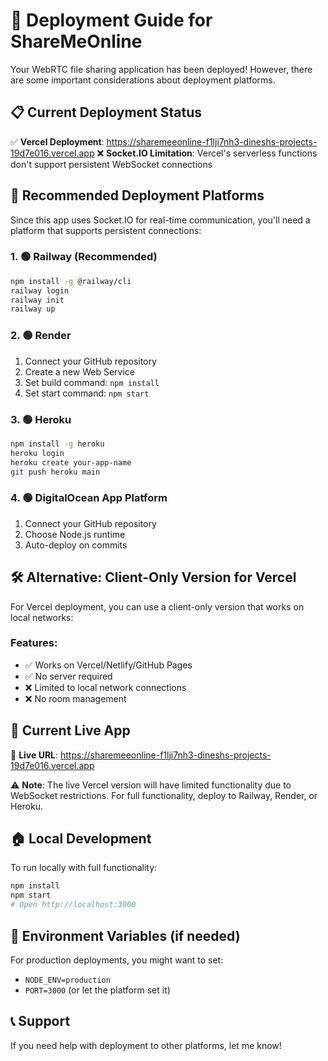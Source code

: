 # 🚀 Deployment Guide for ShareMeOnline

Your WebRTC file sharing application has been deployed! However, there are some important considerations about deployment platforms.

## 📋 Current Deployment Status

✅ **Vercel Deployment**: https://sharemeeonline-f1lji7nh3-dineshs-projects-19d7e016.vercel.app
❌ **Socket.IO Limitation**: Vercel's serverless functions don't support persistent WebSocket connections

## 🔧 Recommended Deployment Platforms

Since this app uses Socket.IO for real-time communication, you'll need a platform that supports persistent connections:

### 1. 🟢 **Railway** (Recommended)
```bash
npm install -g @railway/cli
railway login
railway init
railway up
```

### 2. 🟢 **Render**
1. Connect your GitHub repository
2. Create a new Web Service
3. Set build command: `npm install`
4. Set start command: `npm start`

### 3. 🟢 **Heroku**
```bash
npm install -g heroku
heroku login
heroku create your-app-name
git push heroku main
```

### 4. 🟢 **DigitalOcean App Platform**
1. Connect your GitHub repository
2. Choose Node.js runtime
3. Auto-deploy on commits

## 🛠 Alternative: Client-Only Version for Vercel

For Vercel deployment, you can use a client-only version that works on local networks:

### Features:
- ✅ Works on Vercel/Netlify/GitHub Pages
- ✅ No server required
- ❌ Limited to local network connections
- ❌ No room management

## 📱 Current Live App

🔗 **Live URL**: https://sharemeeonline-f1lji7nh3-dineshs-projects-19d7e016.vercel.app

⚠️ **Note**: The live Vercel version will have limited functionality due to WebSocket restrictions. For full functionality, deploy to Railway, Render, or Heroku.

## 🏠 Local Development

To run locally with full functionality:
```bash
npm install
npm start
# Open http://localhost:3000
```

## 🔑 Environment Variables (if needed)

For production deployments, you might want to set:
- `NODE_ENV=production`
- `PORT=3000` (or let the platform set it)

## 📞 Support

If you need help with deployment to other platforms, let me know!